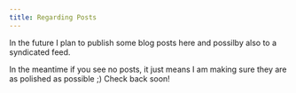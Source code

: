 ```yaml
---
title: Regarding Posts
---
```


In the future I plan to publish some blog posts here and
possilby also to a syndicated feed.

In the meantime if you see no posts, it just means I am
making sure they are as polished as possible ;) Check
back soon!


